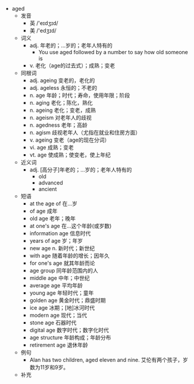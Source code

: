 - aged
  - 发音
    - 英 /'eɪdʒɪd/
    - 美 /'edʒɪd/
  - 词义
    - adj. 年老的；…岁的；老年人特有的
      - You use aged followed by a number to say how old someone is
    - v. 老化（age的过去式）；成熟；变老
  - 同根词
    - adj. ageing 变老的，老化的
    - adj. ageless 永恒的；不老的
    - n. age 年龄；时代；寿命，使用年限；阶段
    - n. aging 老化；陈化，熟化
    - n. ageing 老化；变老，成熟
    - n. ageism 对老年人的歧视
    - n. agedness 老年；高龄
    - n. agism 歧视老年人（尤指在就业和住房方面）
    - v. ageing 变老（age的现在分词）
    - vi. age 成熟；变老
    - vt. age 使成熟；使变老，使上年纪
  - 近义词
    - adj. [高分子]年老的；…岁的；老年人特有的
      - old
      - advanced
      - ancient
  - 短语
    - at the age of 在…岁
    - of age 成年
    - old age 老年；晚年
    - at one's age 在…这个年龄(或岁数)
    - information age 信息时代
    - years of age 岁；年岁
    - new age n. 新时代；新世纪
    - with age 随着年龄的增长；因年久
    - for one's age 就其年龄而论
    - age group 同年龄范围内的人
    - middle age 中年；中世纪
    - average age 平均年龄
    - young age 年轻时代；童年
    - golden age 黄金时代；鼎盛时期
    - ice age 冰期；[地]冰河时代
    - modern age 现代；当代
    - stone age 石器时代
    - digital age 数字时代；数字化时代
    - age structure 年龄构成；年龄分布
    - retirement age 退休年龄
  - 例句
    - Alan has two children, aged eleven and nine. 艾伦有两个孩子，岁数为11岁和9岁。
  - 补充